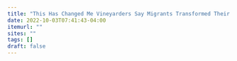 ```yaml
---
title: "This Has Changed Me Vineyarders Say Migrants Transformed Their Lives Missions"
date: 2022-10-03T07:41:43-04:00
itemurl: ""
sites: ""
tags: []
draft: false
---
```


